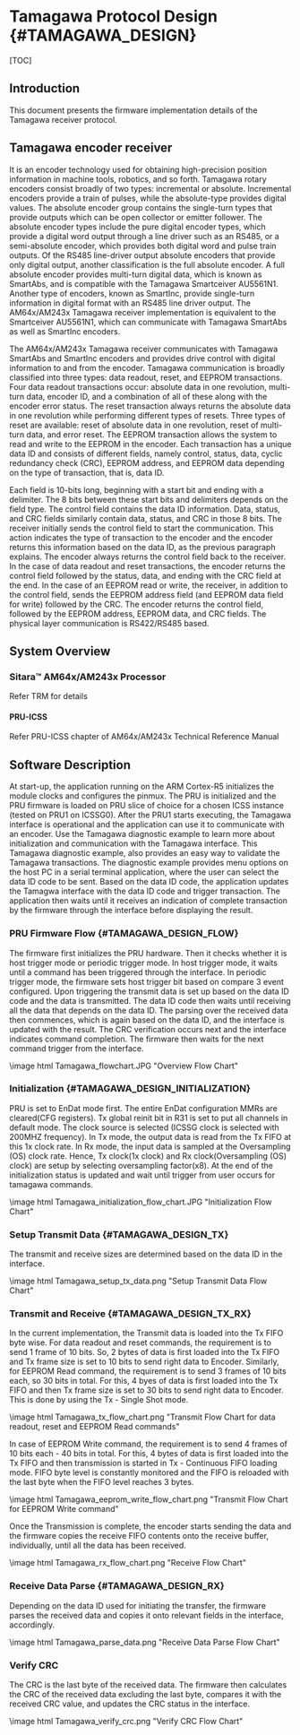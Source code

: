 # Tamagawa Protocol Design {#TAMAGAWA_DESIGN}

[TOC]

## Introduction

This document presents the firmware implementation details of the Tamagawa receiver protocol.

## Tamagawa encoder receiver

It is an encoder technology used for obtaining high-precision position information in machine tools, robotics, and so forth. Tamagawa rotary encoders consist broadly of two types: incremental or absolute. Incremental encoders provide a train of pulses, while the absolute-type provides digital values. The absolute encoder group contains the single-turn types that provide outputs which can be open collector or emitter follower. The absolute encoder types include the pure digital encoder types, which provide a digital word output through a line driver such as an RS485, or a semi-absolute encoder, which provides both digital word and pulse train outputs. Of the RS485 line-driver output absolute encoders that provide only digital output, another classification is the full absolute encoder. A full absolute encoder provides multi-turn digital data, which is known as SmartAbs, and is compatible with the Tamagawa Smartceiver AU5561N1. Another type of encoders, known as SmartInc, provide single-turn information in digital format with an RS485 line driver output. The AM64x/AM243x Tamagawa receiver implementation is equivalent to the Smartceiver AU5561N1, which can communicate with Tamagawa SmartAbs as well as SmartInc encoders.

The AM64x/AM243x Tamagawa receiver communicates with Tamagawa SmartAbs and SmartInc encoders and provides drive control with digital information to and from the encoder. Tamagawa communication is broadly classified into three types: data readout, reset, and EEPROM transactions. Four data readout transactions occur: absolute data in one revolution, multi-turn data, encoder ID, and a combination of all of these along with the encoder error status. The reset transaction always returns the absolute data in one revolution while performing different types of resets. Three types of reset are available: reset of absolute data in one revolution, reset of multi-turn data, and error reset. The EEPROM transaction allows the system to read and write to the EEPROM in the encoder. Each transaction has a unique data ID and consists of different fields, namely control, status, data, cyclic redundancy check (CRC), EEPROM address, and EEPROM data depending on the type of transaction, that is, data ID.

Each field is 10-bits long, beginning with a start bit and ending with a delimiter. The 8 bits between these start bits and delimiters depends on the field type. The control field contains the data ID information. Data, status, and CRC fields similarly contain data, status, and CRC in those 8 bits. The receiver initially sends the control field to start the communication. This action indicates the type of transaction to the encoder and the encoder returns this information based on the data ID, as the previous paragraph explains. The encoder always returns the control field back to the receiver. In the case of data readout and reset transactions, the encoder returns the control field followed by the status, data, and ending with the CRC field at the end. In the case of an EEPROM read or write, the receiver, in addition to the control field, sends the EEPROM address field (and EEPROM data field for write) followed by the CRC. The encoder returns the control field, followed by the EEPROM address, EEPROM data, and CRC fields. The physical layer communication is RS422/RS485 based.

## System Overview

### Sitara™ AM64x/AM243x Processor

Refer TRM for details

#### PRU-ICSS

Refer PRU-ICSS chapter of AM64x/AM243x Technical Reference Manual

## Software Description

At start-up, the application running on the ARM Cortex-R5 initializes the module clocks and configures the pinmux. The PRU is initialized and the PRU firmware is loaded on PRU slice of choice for a chosen ICSS instance (tested on PRU1 on ICSSG0). After the PRU1 starts executing, the Tamagawa interface is operational and the application can use it to communicate with an encoder. Use the Tamagawa diagnostic example to learn more about initialization and communication with the Tamagawa interface. This Tamagawa diagnostic example, also provides an easy way to validate the Tamagawa transactions. The diagnostic example provides menu options on the host PC in a serial terminal application, where the user can select the data ID code to be sent. Based on the data ID code, the application updates the Tamagwa interface with the data ID code and trigger transaction. The application then waits until it receives an indication of complete transaction by the firmware through the interface before displaying the result.

### PRU Firmware Flow {#TAMAGAWA_DESIGN_FLOW}

The firmware first initializes the PRU hardware. Then it checks whether it is host trigger mode or periodic trigger mode. In host trigger mode, it waits until a command has been triggered through the interface. In periodic trigger mode, the firmware sets host trigger bit based on compare 3 event configured. Upon triggering the transmit data is set up based on the data ID code and the data is transmitted. The data ID code then waits until receiving all the data that depends on the data ID. The parsing over the received data then commences, which is again based on the data ID, and the interface is updated with the result. The CRC verification occurs next and the interface indicates command completion. The firmware then waits for the next command trigger from the interface.

\image html Tamagawa_flowchart.JPG "Overview Flow Chart"

### Initialization {#TAMAGAWA_DESIGN_INITIALIZATION}

PRU is set to EnDat mode first. The entire EnDat configuration MMRs are cleared(CFG registers). Tx global reinit bit in R31 is set to put all channels in default mode. The clock source is selected (ICSSG clock is selected with 200MHZ frequency). In Tx mode, the output data is read from the Tx FIFO at this 1x clock rate. In Rx mode, the input data is sampled at the Oversampling (OS) clock rate. Hence, Tx clock(1x clock) and Rx clock(Oversampling (OS) clock) are setup by selecting oversampling factor(x8). At the end of the initialization status is updated and wait until trigger from user occurs for tamagawa commands.

\image html Tamagawa_initialization_flow_chart.JPG "Initialization Flow Chart"

### Setup Transmit Data {#TAMAGAWA_DESIGN_TX}
The transmit and receive sizes are determined based on the data ID in the interface.

\image html Tamagawa_setup_tx_data.png "Setup Transmit Data Flow Chart"

### Transmit and Receive {#TAMAGAWA_DESIGN_TX_RX}

In the current implementation, the Transmit data is loaded into the Tx FIFO byte wise. For data readout and reset commands, the requirement is to send 1 frame of 10 bits. So, 2 bytes of data is first loaded into the Tx FIFO and Tx frame size is set to 10 bits to send right data to Encoder. Similarly, for EEPROM Read command, the requirement is to send 3 frames of 10 bits each, so 30 bits in total. For this, 4 byes of data is first loaded into the Tx FIFO and then Tx frame size is set to 30 bits to send right data to Encoder. This is done by using the Tx - Single Shot mode.

\image html Tamagawa_tx_flow_chart.png "Transmit Flow Chart for data readout, reset and EEPROM Read commands"

In case of EEPROM Write command, the requirement is to send 4 frames of 10 bits each - 40 bits in total. For this, 4 bytes of data is first loaded into the Tx FIFO and then transmission is started in Tx - Continuous FIFO loading mode. FIFO byte level is constantly monitored and the FIFO is reloaded with the last byte when the FIFO level reaches 3 bytes.

\image html Tamagawa_eeprom_write_flow_chart.png "Transmit Flow Chart for EEPROM Write command"

Once the Transmission is complete, the encoder starts sending the data and the firmware copies the receive FIFO contents onto the receive buffer, individually, until all the data has been received.

\image html Tamagawa_rx_flow_chart.png "Receive Flow Chart"

### Receive Data Parse {#TAMAGAWA_DESIGN_RX}
Depending on the data ID used for initiating the transfer, the firmware parses the received data and copies it onto relevant fields in the interface, accordingly.

\image html Tamagawa_parse_data.png "Receive Data Parse Flow Chart"

### Verify CRC
The CRC is the last byte of the received data. The firmware then calculates the CRC of the received data excluding the last byte, compares it with the received CRC value, and updates the CRC status in the interface.

\image html Tamagawa_verify_crc.png "Verify CRC Flow Chart"

